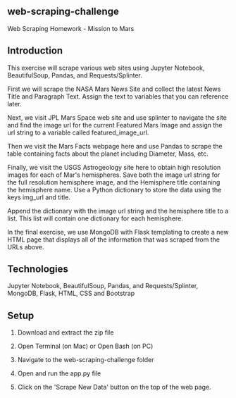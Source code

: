 ## web-scraping-challenge
Web Scraping Homework - Mission to Mars

## Introduction

This exercise will scrape various web sites using Jupyter Notebook, BeautifulSoup, Pandas, and Requests/Splinter.

First we will scrape the NASA Mars News Site and collect the latest News Title and Paragraph Text. Assign the text to variables that you can reference later.


Next, we visit JPL Mars Space web site and use splinter to navigate the site and find the image url for the current Featured Mars Image and assign the url string to a variable called featured_image_url.


Then we visit the Mars Facts webpage here and use Pandas to scrape the table containing facts about the planet including Diameter, Mass, etc.

Finally, we visit the USGS Astrogeology site here to obtain high resolution images for each of Mar's hemispheres. Save both the image url string for the full resolution hemisphere image, and the Hemisphere title containing the hemisphere name. Use a Python dictionary to store the data using the keys img_url and title.

Append the dictionary with the image url string and the hemisphere title to a list. This list will contain one dictionary for each hemisphere.

In the final exercise, we use MongoDB with Flask templating to create a new HTML page that displays all of the information that was scraped from the URLs above.


## Technologies
 
Jupyter Notebook, BeautifulSoup, Pandas, and Requests/Splinter, MongoDB, Flask, HTML, CSS and Bootstrap
 
## Setup 

1. Download and extract the zip file

2. Open Terminal (on Mac) or Open Bash (on PC)

3. Navigate to the web-scraping-challenge folder

4. Open and run the app.py file

5. Click on the 'Scrape New Data' button on the top of the web page.
